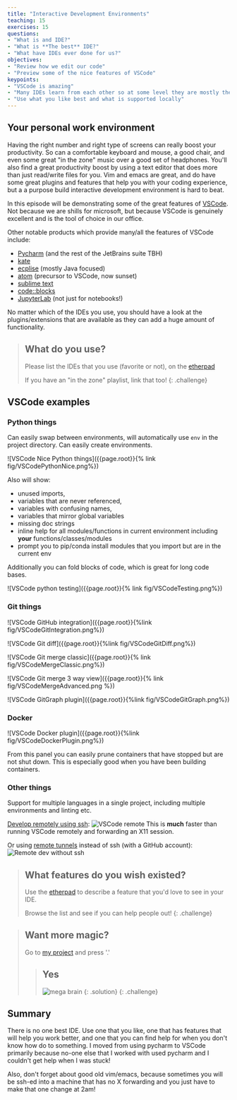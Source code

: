 ```yaml
---
title: "Interactive Development Environments"
teaching: 15
exercises: 15
questions:
- "What is and IDE?"
- "What is **The best** IDE?"
- "What have IDEs ever done for us?"
objectives:
- "Review how we edit our code"
- "Preview some of the nice features of VSCode"
keypoints:
- "VSCode is amazing"
- "Many IDEs learn from each other so at some level they are mostly the same"
- "Use what you like best and what is supported locally"
---
```


## Your personal work environment
Having the right number and right type of screens can really boost your productivity.
So can a comfortable keyboard and mouse, a good chair, and even some great "in the zone" music over a good set of headphones.
You'll also find a great productivity boost by using a text editor that does more than just read/write files for you.
Vim and emacs are great, and do have some great plugins and features that help you with your coding experience, but a a purpose build interactive development environment is hard to beat.

In this episode will be demonstrating some of the great features of [VSCode](https://code.visualstudio.com/).
Not because we are shills for microsoft, but because VSCode is genuinely excellent and is the tool of choice in our office.

Other notable products which provide many/all the features of VSCode include:
- [Pycharm](https://www.jetbrains.com/pycharm/) (and the rest of the JetBrains suite TBH)
- [kate](https://kate-editor.org/)
- [ecplise](https://www.eclipse.org/downloads/) (mostly Java focused)
- [atom](https://github.com/atom) (precursor to VSCode, now sunset)
- [sublime text](https://www.sublimetext.com/)
- [code::blocks](http://www.codeblocks.org/)
- [JupyterLab](https://jupyter.org/) (not just for notebooks!)

No matter which of the IDEs you use, you should have a look at the plugins/extensions that are available as they can add a huge amount of functionality.

> ## What do you use?
> Please list the IDEs that you use (favorite or not), on the [etherpad]({{site.ether_pad}})
>
> If you have an "in the zone" playlist, link that too!
{: .challenge}

## VSCode examples

### Python things

Can easily swap between environments, will automatically use `env` in the project directory.
Can easily create environments.

![VSCode Nice Python things]({{page.root}}{% link fig/VSCodePythonNice.png%})

Also will show:
- unused imports, 
- variables that are never referenced, 
- variables with confusing names,
- variables that mirror global variables
- missing doc strings
- inline help for all modules/functions in current environment including **your** functions/classes/modules
- prompt you to pip/conda install modules that you import but are in the current env

Additionally you can fold blocks of code, which is great for long code bases.

![VSCode python testing]({{page.root}}{% link fig/VSCodeTesting.png%})

### Git things
![VSCode GitHub integration]({{page.root}}{%link fig/VSCodeGitIntegration.png%})

![VSCode Git diff]({{page.root}}{%link fig/VSCodeGitDiff.png%})

![VSCode Git merge classic]({{page.root}}{% link fig/VSCodeMergeClassic.png%})

![VSCode Git merge 3 way view]({{page.root}}{% link fig/VSCodeMergeAdvanced.png %})

![VSCode GitGraph plugin]({{page.root}}{%link fig/VSCodeGitGraph.png%})

### Docker

![VSCode Docker plugin]({{page.root}}{%link fig/VSCodeDockerPlugin.png%})

From this panel you can easily prune containers that have stopped but are not shut down.
This is especially good when you have been building containers.

### Other things
Support for multiple languages in a single project, including multiple environments and linting etc.

[Develop remotely using ssh](https://code.visualstudio.com/docs/remote/ssh):
![VSCode remote](https://code.visualstudio.com/assets/docs/remote/ssh/architecture-ssh.png)
This is **much** faster than running VSCode remotely and forwarding an X11 session.

Or using [remote tunnels](https://code.visualstudio.com/docs/remote/tunnels) instead of ssh (with a GitHub account):
![Remote dev without ssh](https://code.visualstudio.com/assets/docs/remote/vscode-server/server-arch-latest.png)


> ## What features do you wish existed?
> Use the [etherpad]({{site.ether_pad}}) to describe a feature that you'd love to see in your IDE.
>
> Browse the list and see if you can help people out!
{: .challenge}

> ## Want more magic?
> Go to [my project](https://github.com/PaulHancock/Aegean/blob/main/AegeanTools/MIMAS.py) and press '.'
> 
> > ## Yes
> > ![mega brain](http://www.reactiongifs.com/r/yjbmm.gif)
> {: .solution}
{: .challenge}



## Summary
There is no one best IDE.
Use one that you like, one that has features that will help you work better, and one that you can find help for when you don't know how do to something.
I moved from using pycharm to VSCode primarily because no-one else that I worked with used pycharm and I couldn't get help when I was stuck!

Also, don't forget about good old vim/emacs, because sometimes you will be ssh-ed into a machine that has no X forwarding and you just have to make that one change at 2am!